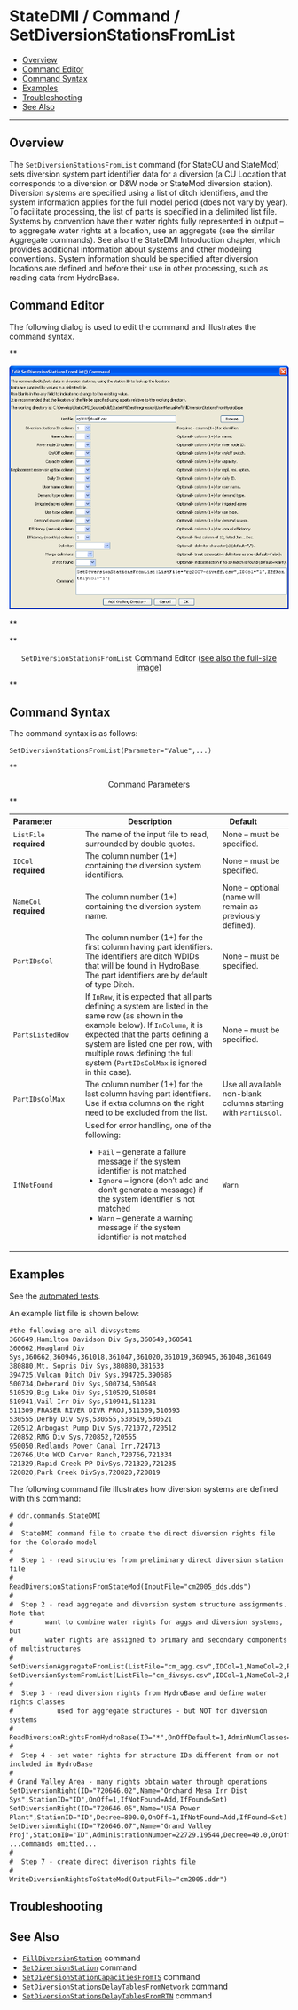 # StateDMI / Command / SetDiversionStationsFromList #

* [Overview](#overview)
* [Command Editor](#command-editor)
* [Command Syntax](#command-syntax)
* [Examples](#examples)
* [Troubleshooting](#troubleshooting)
* [See Also](#see-also)

-------------------------

## Overview ##

The `SetDiversionStationsFromList` command (for StateCU and StateMod)
sets diversion system part identifier data for a  diversion (a CU Location that
corresponds to a diversion or D&W node or StateMod diversion station).
Diversion systems are specified using a list of ditch identifiers,
and the system information applies for the full model period (does not vary by year).
To facilitate processing, the list of parts is specified in a delimited list file.
Systems by convention have their water rights fully represented in output – to aggregate water rights at a location,
use an aggregate (see the similar Aggregate commands).
See also the StateDMI Introduction chapter, which provides additional information about systems and other modeling conventions.
System information should be specified after diversion locations are defined and before their use in other processing, such as reading data from HydroBase.

## Command Editor ##

The following dialog is used to edit the command and illustrates the command syntax.

**<p style="text-align: center;">
![SetDiversionStationsFromList](SetDiversionStationsFromList.png)
</p>**

**<p style="text-align: center;">
`SetDiversionStationsFromList` Command Editor (<a href="../SetDiversionStationsFromList.png">see also the full-size image</a>)
</p>**

## Command Syntax ##

The command syntax is as follows:

```text
SetDiversionStationsFromList(Parameter="Value",...)
```
**<p style="text-align: center;">
Command Parameters
</p>**

| **Parameter**&nbsp;&nbsp;&nbsp;&nbsp;&nbsp;&nbsp;&nbsp;&nbsp;&nbsp;&nbsp;&nbsp;&nbsp; | **Description** | **Default**&nbsp;&nbsp;&nbsp;&nbsp;&nbsp;&nbsp;&nbsp;&nbsp;&nbsp;&nbsp; |
| --------------|-----------------|----------------- |
| `ListFile`<br>**required** | The name of the input file to read, surrounded by double quotes. | None – must be specified. |
| `IDCol`<br>**required** | The column number (1+) containing the diversion system identifiers. | None – must be specified. |
| `NameCol`<br>**required** | The column number (1+) containing the diversion system name. | None – optional (name will remain as previously defined). |
| `PartIDsCol` | The column number (1+) for the first column having part identifiers.  The identifiers are ditch WDIDs that will be found in HydroBase.  The part identifiers are by default of type Ditch. | None – must be specified. |
| `PartsListedHow` | If `InRow`, it is expected that all parts defining a system are listed in the same row (as shown in the example below).  If `InColumn`, it is expected that the parts defining a system are listed one per row, with multiple rows defining the full system (`PartIDsColMax` is ignored in this case). | None – must be specified. |
| `PartIDsColMax` | The column number (1+) for the last column having part identifiers.  Use if extra columns on the right need to be excluded from the list. | Use all available non-blank columns starting with `PartIDsCol`. |
| `IfNotFound` | Used for error handling, one of the following:<ul><li>`Fail` – generate a failure message if the system identifier is not matched</li><li>`Ignore` – ignore (don’t add and don’t generate a message) if the system identifier is not matched</li><li>`Warn` – generate a warning message if the system identifier is not matched</li></ul> | `Warn` |

## Examples ##

See the [automated tests](https://github.com/OpenCDSS/cdss-app-statedmi-test/tree/master/test/regression/commands/SetDiversionStationsFromList).

An example list file is shown below:

```
#the following are all divsystems
360649,Hamilton Davidson Div Sys,360649,360541
360662,Hoagland Div Sys,360662,360946,361018,361047,361020,361019,360945,361048,361049
380880,Mt. Sopris Div Sys,380880,381633
394725,Vulcan Ditch Div Sys,394725,390685
500734,Deberard Div Sys,500734,500548
510529,Big Lake Div Sys,510529,510584
510941,Vail Irr Div Sys,510941,511231
511309,FRASER RIVER DIVR PROJ,511309,510593
530555,Derby Div Sys,530555,530519,530521
720512,Arbogast Pump Div Sys,721072,720512
720852,RMG Div Sys,720852,720555
950050,Redlands Power Canal Irr,724713
720766,Ute WCD Carver Ranch,720766,721334
721329,Rapid Creek PP DivSys,721329,721235
720820,Park Creek DivSys,720820,720819
```

The following command file illustrates how diversion systems are defined with this command:

```
# ddr.commands.StateDMI
#
#  StateDMI command file to create the direct diversion rights file for the Colorado model
#
#  Step 1 - read structures from preliminary direct diversion station file
#
ReadDiversionStationsFromStateMod(InputFile="cm2005_dds.dds")
#
#  Step 2 - read aggregate and diversion system structure assignments.  Note that
#        want to combine water rights for aggs and diversion systems, but
#        water rights are assigned to primary and secondary components of multistructures
#
SetDiversionAggregateFromList(ListFile="cm_agg.csv",IDCol=1,NameCol=2,PartIDsCol=3,PartsListedHow=InRow)
SetDiversionSystemFromList(ListFile="cm_divsys.csv",IDCol=1,NameCol=2,PartIDsCol=3,PartsListedHow=InRow)
#
#  Step 3 - read diversion rights from HydroBase and define water rights classes
#           used for aggregate structures - but NOT for diversion systems
#
ReadDiversionRightsFromHydroBase(ID="*",OnOffDefault=1,AdminNumClasses="14854.00000,20427.18999,22729.21241,30895.21241,31258.00000,32023.28989,39095.38998,43621.42906,46674.00000,48966.00000,99999.")
#
#  Step 4 - set water rights for structure IDs different from or not included in HydroBase
#
# Grand Valley Area - many rights obtain water through operations
SetDiversionRight(ID="720646.02",Name="Orchard Mesa Irr Dist Sys",StationID="ID",OnOff=1,IfNotFound=Add,IfFound=Set)
SetDiversionRight(ID="720646.05",Name="USA Power Plant",StationID="ID",Decree=800.0,OnOff=1,IfNotFound=Add,IfFound=Set)
SetDiversionRight(ID="720646.07",Name="Grand Valley Proj",StationID="ID",AdministrationNumber=22729.19544,Decree=40.0,OnOff=1,IfNotFound=Add,IfFound=Set)
...commands omitted...
#
#  Step 7 - create direct diverison rights file
#
WriteDiversionRightsToStateMod(OutputFile="cm2005.ddr")
```

## Troubleshooting ##

## See Also ##

* [`FillDiversionStation`](../FillDiversionStation/FillDiversionStation.md) command
* [`SetDiversionStation`](../SetDiversionStation/SetDiversionStation.md) command
* [`SetDiversionStationCapacitiesFromTS`](../SetDiversionStationCapacitiesFromTS/SetDiversionStationCapacitiesFromTS.md) command
* [`SetDiversionStationsDelayTablesFromNetwork`](../SetDiversionStationDelayTablesFromNetwork/SetDiversionStationDelayTablesFromNetwork.md) command
* [`SetDiversionStationsDelayTablesFromRTN`](../SetDiversionStationDelayTablesFromRTN/SetDiversionStationDelayTablesFromRTN.md) command

